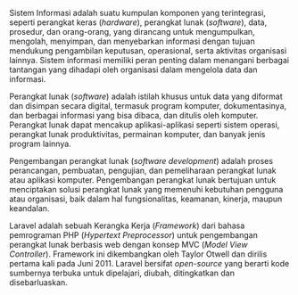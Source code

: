 Sistem Informasi adalah suatu kumpulan komponen yang terintegrasi, seperti perangkat keras (_hardware_), perangkat lunak (_software_), data, prosedur, dan orang-orang, yang dirancang untuk mengumpulkan, mengolah, menyimpan, dan menyebarkan informasi dengan tujuan mendukung pengambilan keputusan, operasional, serta aktivitas organisasi lainnya. Sistem informasi memiliki peran penting dalam menangani berbagai tantangan yang dihadapi oleh organisasi dalam mengelola data dan informasi.

Perangkat lunak (_software_) adalah istilah khusus untuk data yang diformat dan disimpan secara digital, termasuk program komputer, dokumentasinya, dan berbagai informasi yang bisa dibaca, dan ditulis oleh komputer. Perangkat lunak dapat mencakup aplikasi-aplikasi seperti sistem operasi, perangkat lunak produktivitas, permainan komputer, dan banyak jenis program lainnya.

Pengembangan perangkat lunak (_software development_) adalah proses perancangan, pembuatan, pengujian, dan pemeliharaan perangkat lunak atau aplikasi komputer. Pengembangan perangkat lunak bertujuan untuk menciptakan solusi perangkat lunak yang memenuhi kebutuhan pengguna atau organisasi, baik dalam hal fungsionalitas, keamanan, kinerja, maupun keandalan.

Laravel adalah sebuah Kerangka Kerja (_Framework_) dari bahasa pemrograman PHP (_Hypertext Preprocessor_) untuk pengembangan perangkat lunak berbasis web dengan konsep MVC (_Model View Controller_). Framework ini dikembangkan oleh Taylor Otwell dan dirilis pertama kali pada Juni 2011. Laravel bersifat _open-source_ yang berarti kode sumbernya terbuka untuk dipelajari, diubah, ditingkatkan dan disebarluaskan.